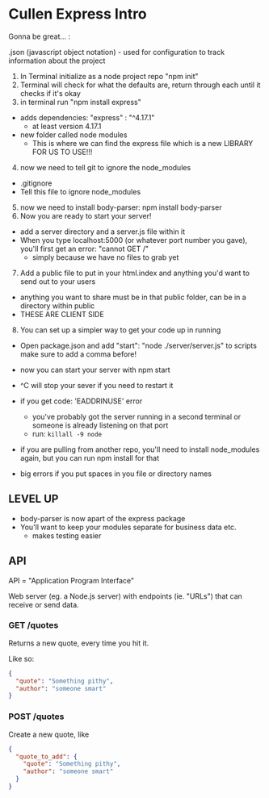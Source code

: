 # Cullen Express Intro

Gonna be great... :

.json (javascript object notation) - used for configuration to track information about the project

1. In Terminal initialize as a node project repo "npm init"
2. Terminal will check for what the defaults are, return through each until it checks if it's okay
3. in terminal run "npm install express"

- adds dependencies: "express" : "^4.17.1"
  - at least version 4.17.1
- new folder called node modules
  - This is where we can find the express file which is a new LIBRARY FOR US TO USE!!!

4. now we need to tell git to ignore the node_modules

- .gitignore
- Tell this file to ignore node_modules

5. now we need to install body-parser: npm install body-parser
6. Now you are ready to start your server!

- add a server directory and a server.js file within it
- When you type localhost:5000 (or whatever port number you gave), you'll first get an error: "cannot GET /"
  - simply because we have no files to grab yet

7. Add a public file to put in your html.index and anything you'd want to send out to your users

- anything you want to share must be in that public folder, can be in a directory within public
- THESE ARE CLIENT SIDE

8. You can set up a simpler way to get your code up in running

- Open package.json and add "start": "node ./server/server.js" to scripts make sure to add a comma before!
- now you can start your server with npm start

- ^C will stop your sever if you need to restart it
- if you get code: 'EADDRINUSE' error
  - you've probably got the server running in a second terminal or someone is already listening on that port
  - run: `killall -9 node`
- if you are pulling from another repo, you'll need to install node_modules again, but you can run npm install for that
- big errors if you put spaces in you file or directory names

## LEVEL UP

- body-parser is now apart of the express package
- You'll want to keep your modules separate for business data etc.
  - makes testing easier

## API

API = "Application Program Interface"

Web server (eg. a Node.js server) with endpoints (ie. "URLs") that can receive or send data.

### GET /quotes

Returns a new quote, every time you hit it.

Like so:

```json
{
  "quote": "Something pithy",
  "author": "someone smart"
}
```

### POST /quotes

Create a new quote, like

```json
{
  "quote_to_add": {
    "quote": "Something pithy",
    "author": "someone smart"
  }
}
```
